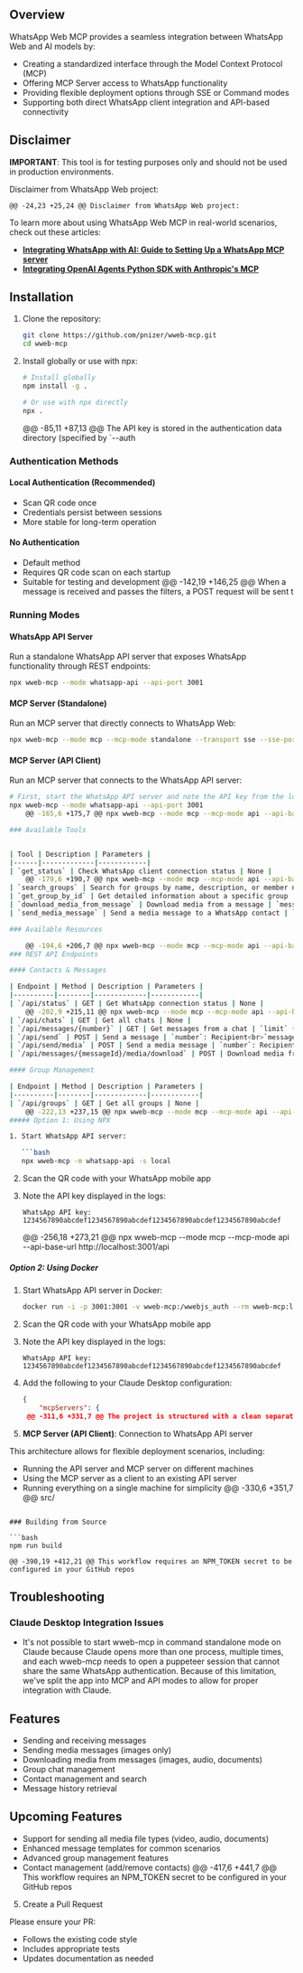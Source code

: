 ## Overview

WhatsApp Web MCP provides a seamless integration between WhatsApp Web and AI models by:

- Creating a standardized interface through the Model Context Protocol (MCP)
- Offering MCP Server access to WhatsApp functionality
- Providing flexible deployment options through SSE or Command modes
- Supporting both direct WhatsApp client integration and API-based connectivity

## Disclaimer

**IMPORTANT**: This tool is for testing purposes only and should not be used in production environments.

Disclaimer from WhatsApp Web project:

	@@ -24,23 +25,24 @@ Disclaimer from WhatsApp Web project:

To learn more about using WhatsApp Web MCP in real-world scenarios, check out these articles:

- [**Integrating WhatsApp with AI: Guide to Setting Up a WhatsApp MCP server**](https://medium.com/@pnizer/integrating-whatsapp-with-ai-a-complete-guide-to-setting-up-whatsapp-web-mcp-with-claude-and-f7a2180dca78)
- [**Integrating OpenAI Agents Python SDK with Anthropic's MCP**](https://medium.com/@pnizer/integrating-openai-agents-python-sdk-with-anthropics-mcp-229c686d9033)

## Installation

1. Clone the repository:

   ```bash
   git clone https://github.com/pnizer/wweb-mcp.git
   cd wweb-mcp
   ```

2. Install globally or use with npx:

   ```bash
   # Install globally
   npm install -g .

   # Or use with npx directly
   npx .
   ```
	@@ -85,11 +87,13 @@ The API key is stored in the authentication data directory (specified by `--auth
### Authentication Methods

#### Local Authentication (Recommended)

- Scan QR code once
- Credentials persist between sessions
- More stable for long-term operation

#### No Authentication

- Default method
- Requires QR code scan on each startup
- Suitable for testing and development
	@@ -142,19 +146,25 @@ When a message is received and passes the filters, a POST request will be sent t
### Running Modes

#### WhatsApp API Server

Run a standalone WhatsApp API server that exposes WhatsApp functionality through REST endpoints:

```bash
npx wweb-mcp --mode whatsapp-api --api-port 3001
```

#### MCP Server (Standalone)

Run an MCP server that directly connects to WhatsApp Web:

```bash
npx wweb-mcp --mode mcp --mcp-mode standalone --transport sse --sse-port 3002
```

#### MCP Server (API Client)

Run an MCP server that connects to the WhatsApp API server:

```bash
# First, start the WhatsApp API server and note the API key from the logs
npx wweb-mcp --mode whatsapp-api --api-port 3001
	@@ -165,6 +175,7 @@ npx wweb-mcp --mode mcp --mcp-mode api --api-base-url http://localhost:3001/api

### Available Tools


| Tool | Description | Parameters |
|------|-------------|------------|
| `get_status` | Check WhatsApp client connection status | None |
	@@ -179,6 +190,7 @@ npx wweb-mcp --mode mcp --mcp-mode api --api-base-url http://localhost:3001/api
| `search_groups` | Search for groups by name, description, or member names | `query`: Search term to find groups |
| `get_group_by_id` | Get detailed information about a specific group | `groupId`: ID of the group to get |
| `download_media_from_message` | Download media from a message | `messageId`: ID of the message containing media to download |
| `send_media_message` | Send a media message to a WhatsApp contact | `number`: Phone number to send to<br>`source`: Media source with URI scheme (use `http://` or `https://` for URLs, `file://` for local files)<br>`caption` (optional): Text caption for the media |

### Available Resources

	@@ -194,6 +206,7 @@ npx wweb-mcp --mode mcp --mcp-mode api --api-base-url http://localhost:3001/api
### REST API Endpoints

#### Contacts & Messages

| Endpoint | Method | Description | Parameters |
|----------|--------|-------------|------------|
| `/api/status` | GET | Get WhatsApp connection status | None |
	@@ -202,9 +215,11 @@ npx wweb-mcp --mode mcp --mcp-mode api --api-base-url http://localhost:3001/api
| `/api/chats` | GET | Get all chats | None |
| `/api/messages/{number}` | GET | Get messages from a chat | `limit` (query): Number of messages |
| `/api/send` | POST | Send a message | `number`: Recipient<br>`message`: Message content |
| `/api/send/media` | POST | Send a media message | `number`: Recipient<br>`source`: Media source with URI scheme (use `http://` or `https://` for URLs, `file://` for local files)<br>`caption` (optional): Text caption |
| `/api/messages/{messageId}/media/download` | POST | Download media from a message | None |

#### Group Management

| Endpoint | Method | Description | Parameters |
|----------|--------|-------------|------------|
| `/api/groups` | GET | Get all groups | None |
	@@ -222,13 +237,15 @@ npx wweb-mcp --mode mcp --mcp-mode api --api-base-url http://localhost:3001/api
##### Option 1: Using NPX

1. Start WhatsApp API server:

   ```bash
   npx wweb-mcp -m whatsapp-api -s local
   ```

2. Scan the QR code with your WhatsApp mobile app

3. Note the API key displayed in the logs:

   ```
   WhatsApp API key: 1234567890abcdef1234567890abcdef1234567890abcdef1234567890abcdef
   ```
	@@ -256,18 +273,21 @@ npx wweb-mcp --mode mcp --mcp-mode api --api-base-url http://localhost:3001/api
##### Option 2: Using Docker

1. Start WhatsApp API server in Docker:

   ```bash
   docker run -i -p 3001:3001 -v wweb-mcp:/wwebjs_auth --rm wweb-mcp:latest -m whatsapp-api -s local -a /wwebjs_auth
   ```

2. Scan the QR code with your WhatsApp mobile app

3. Note the API key displayed in the logs:

   ```
   WhatsApp API key: 1234567890abcdef1234567890abcdef1234567890abcdef1234567890abcdef
   ```

4. Add the following to your Claude Desktop configuration:

   ```json
   {
       "mcpServers": {
	@@ -311,6 +331,7 @@ The project is structured with a clean separation of concerns:
3. **MCP Server (API Client)**: Connection to WhatsApp API server

This architecture allows for flexible deployment scenarios, including:

- Running the API server and MCP server on different machines
- Using the MCP server as a client to an existing API server
- Running everything on a single machine for simplicity
	@@ -330,6 +351,7 @@ src/
```

### Building from Source

```bash
npm run build
```
	@@ -390,19 +412,21 @@ This workflow requires an NPM_TOKEN secret to be configured in your GitHub repos
## Troubleshooting

### Claude Desktop Integration Issues

- It's not possible to start wweb-mcp in command standalone mode on Claude because Claude opens more than one process, multiple times, and each wweb-mcp needs to open a puppeteer session that cannot share the same WhatsApp authentication. Because of this limitation, we've split the app into MCP and API modes to allow for proper integration with Claude.

## Features

- Sending and receiving messages
- Sending media messages (images only)
- Downloading media from messages (images, audio, documents)
- Group chat management
- Contact management and search
- Message history retrieval

## Upcoming Features

- Support for sending all media file types (video, audio, documents)
- Enhanced message templates for common scenarios
- Advanced group management features
- Contact management (add/remove contacts)
	@@ -417,6 +441,7 @@ This workflow requires an NPM_TOKEN secret to be configured in your GitHub repos
5. Create a Pull Request

Please ensure your PR:

- Follows the existing code style
- Includes appropriate tests
- Updates documentation as needed

